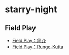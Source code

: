# starry-night

## Field Play
- [Field Play：简介](https://github.com/XXHolic/starry-night/issues/2)
- [Field Play：Runge-Kutta](https://github.com/XXHolic/starry-night/issues/1)